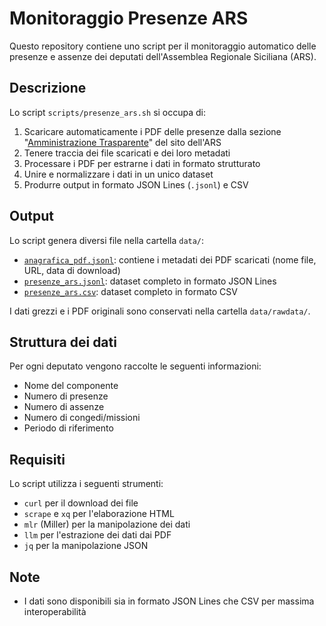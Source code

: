 # Monitoraggio Presenze ARS

Questo repository contiene uno script per il monitoraggio automatico delle presenze e assenze dei deputati dell'Assemblea Regionale Siciliana (ARS).

## Descrizione

Lo script `scripts/presenze_ars.sh` si occupa di:

1. Scaricare automaticamente i PDF delle presenze dalla sezione "[Amministrazione Trasparente](https://www.ars.sicilia.it/amministrazione-trasparente/xviii/altri-contenuti)" del sito dell'ARS
2. Tenere traccia dei file scaricati e dei loro metadati
3. Processare i PDF per estrarne i dati in formato strutturato
4. Unire e normalizzare i dati in un unico dataset
5. Produrre output in formato JSON Lines (`.jsonl`) e CSV

## Output

Lo script genera diversi file nella cartella `data/`:

- [`anagrafica_pdf.jsonl`](data/anagrafica_pdf.jsonl): contiene i metadati dei PDF scaricati (nome file, URL, data di download)
- [`presenze_ars.jsonl`](data/presenze_ars.jsonl): dataset completo in formato JSON Lines
- [`presenze_ars.csv`](data/presenze_ars.csv): dataset completo in formato CSV

I dati grezzi e i PDF originali sono conservati nella cartella `data/rawdata/`.

## Struttura dei dati

Per ogni deputato vengono raccolte le seguenti informazioni:

- Nome del componente
- Numero di presenze
- Numero di assenze
- Numero di congedi/missioni
- Periodo di riferimento

## Requisiti

Lo script utilizza i seguenti strumenti:

- `curl` per il download dei file
- `scrape` e `xq` per l'elaborazione HTML
- `mlr` (Miller) per la manipolazione dei dati
- `llm` per l'estrazione dei dati dai PDF
- `jq` per la manipolazione JSON

## Note

- I dati sono disponibili sia in formato JSON Lines che CSV per massima interoperabilità
